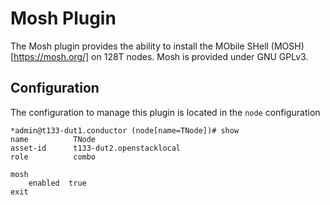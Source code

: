 # Mosh Plugin

The Mosh plugin provides the ability to install the MObile SHell (MOSH)[https://mosh.org/] on 128T nodes.  Mosh is provided under GNU GPLv3.

## Configuration

The configuration to manage this plugin is located in the `node` configuration

```
*admin@t133-dut1.conductor (node[name=TNode])# show
name          TNode
asset-id      t133-dut2.openstacklocal
role          combo

mosh
    enabled  true
exit
```
